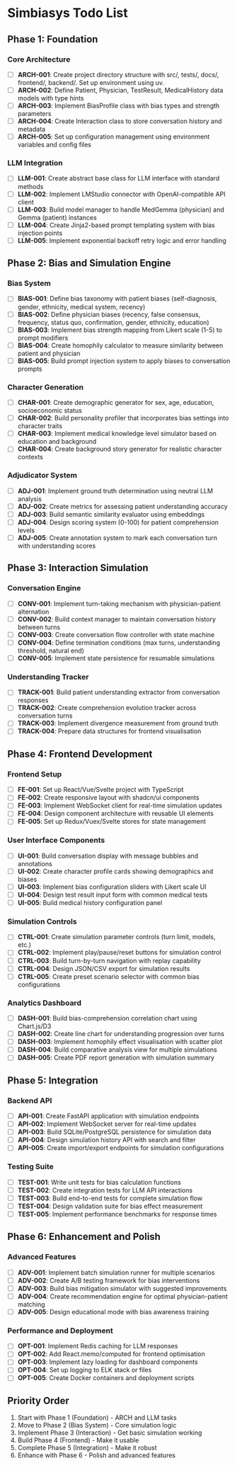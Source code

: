 # Simbiasys Todo List

## Phase 1: Foundation

### Core Architecture
- [ ] **ARCH-001**: Create project directory structure with src/, tests/, docs/, frontend/, backend/. Set up environment using uv.
- [ ] **ARCH-002**: Define Patient, Physician, TestResult, MedicalHistory data models with type hints
- [ ] **ARCH-003**: Implement BiasProfile class with bias types and strength parameters
- [ ] **ARCH-004**: Create Interaction class to store conversation history and metadata
- [ ] **ARCH-005**: Set up configuration management using environment variables and config files

### LLM Integration
- [ ] **LLM-001**: Create abstract base class for LLM interface with standard methods
- [ ] **LLM-002**: Implement LMStudio connector with OpenAI-compatible API client
- [ ] **LLM-003**: Build model manager to handle MedGemma (physician) and Gemma (patient) instances
- [ ] **LLM-004**: Create Jinja2-based prompt templating system with bias injection points
- [ ] **LLM-005**: Implement exponential backoff retry logic and error handling

## Phase 2: Bias and Simulation Engine

### Bias System
- [ ] **BIAS-001**: Define bias taxonomy with patient biases (self-diagnosis, gender, ethnicity, medical system, recency)
- [ ] **BIAS-002**: Define physician biases (recency, false consensus, frequency, status quo, confirmation, gender, ethnicity, education)
- [ ] **BIAS-003**: Implement bias strength mapping from Likert scale (1-5) to prompt modifiers
- [ ] **BIAS-004**: Create homophily calculator to measure similarity between patient and physician
- [ ] **BIAS-005**: Build prompt injection system to apply biases to conversation prompts

### Character Generation
- [ ] **CHAR-001**: Create demographic generator for sex, age, education, socioeconomic status
- [ ] **CHAR-002**: Build personality profiler that incorporates bias settings into character traits
- [ ] **CHAR-003**: Implement medical knowledge level simulator based on education and background
- [ ] **CHAR-004**: Create background story generator for realistic character contexts

### Adjudicator System
- [ ] **ADJ-001**: Implement ground truth determination using neutral LLM analysis
- [ ] **ADJ-002**: Create metrics for assessing patient understanding accuracy
- [ ] **ADJ-003**: Build semantic similarity evaluator using embeddings
- [ ] **ADJ-004**: Design scoring system (0-100) for patient comprehension levels
- [ ] **ADJ-005**: Create annotation system to mark each conversation turn with understanding scores

## Phase 3: Interaction Simulation

### Conversation Engine
- [ ] **CONV-001**: Implement turn-taking mechanism with physician-patient alternation
- [ ] **CONV-002**: Build context manager to maintain conversation history between turns
- [ ] **CONV-003**: Create conversation flow controller with state machine
- [ ] **CONV-004**: Define termination conditions (max turns, understanding threshold, natural end)
- [ ] **CONV-005**: Implement state persistence for resumable simulations

### Understanding Tracker
- [ ] **TRACK-001**: Build patient understanding extractor from conversation responses
- [ ] **TRACK-002**: Create comprehension evolution tracker across conversation turns
- [ ] **TRACK-003**: Implement divergence measurement from ground truth
- [ ] **TRACK-004**: Prepare data structures for frontend visualisation

## Phase 4: Frontend Development

### Frontend Setup
- [ ] **FE-001**: Set up React/Vue/Svelte project with TypeScript
- [ ] **FE-002**: Create responsive layout with shadcn/ui components
- [ ] **FE-003**: Implement WebSocket client for real-time simulation updates
- [ ] **FE-004**: Design component architecture with reusable UI elements
- [ ] **FE-005**: Set up Redux/Vuex/Svelte stores for state management

### User Interface Components
- [ ] **UI-001**: Build conversation display with message bubbles and annotations
- [ ] **UI-002**: Create character profile cards showing demographics and biases
- [ ] **UI-003**: Implement bias configuration sliders with Likert scale UI
- [ ] **UI-004**: Design test result input form with common medical tests
- [ ] **UI-005**: Build medical history configuration panel

### Simulation Controls
- [ ] **CTRL-001**: Create simulation parameter controls (turn limit, models, etc.)
- [ ] **CTRL-002**: Implement play/pause/reset buttons for simulation control
- [ ] **CTRL-003**: Build turn-by-turn navigation with replay capability
- [ ] **CTRL-004**: Design JSON/CSV export for simulation results
- [ ] **CTRL-005**: Create preset scenario selector with common bias configurations

### Analytics Dashboard
- [ ] **DASH-001**: Build bias-comprehension correlation chart using Chart.js/D3
- [ ] **DASH-002**: Create line chart for understanding progression over turns
- [ ] **DASH-003**: Implement homophily effect visualisation with scatter plot
- [ ] **DASH-004**: Build comparative analysis view for multiple simulations
- [ ] **DASH-005**: Create PDF report generation with simulation summary

## Phase 5: Integration

### Backend API
- [ ] **API-001**: Create FastAPI application with simulation endpoints
- [ ] **API-002**: Implement WebSocket server for real-time updates
- [ ] **API-003**: Build SQLite/PostgreSQL persistence for simulation data
- [ ] **API-004**: Design simulation history API with search and filter
- [ ] **API-005**: Create import/export endpoints for simulation configurations

### Testing Suite
- [ ] **TEST-001**: Write unit tests for bias calculation functions
- [ ] **TEST-002**: Create integration tests for LLM API interactions
- [ ] **TEST-003**: Build end-to-end tests for complete simulation flow
- [ ] **TEST-004**: Design validation suite for bias effect measurement
- [ ] **TEST-005**: Implement performance benchmarks for response times

## Phase 6: Enhancement and Polish

### Advanced Features
- [ ] **ADV-001**: Implement batch simulation runner for multiple scenarios
- [ ] **ADV-002**: Create A/B testing framework for bias interventions
- [ ] **ADV-003**: Build bias mitigation simulator with suggested improvements
- [ ] **ADV-004**: Create recommendation engine for optimal physician-patient matching
- [ ] **ADV-005**: Design educational mode with bias awareness training

### Performance and Deployment
- [ ] **OPT-001**: Implement Redis caching for LLM responses
- [ ] **OPT-002**: Add React.memo/computed for frontend optimisation
- [ ] **OPT-003**: Implement lazy loading for dashboard components
- [ ] **OPT-004**: Set up logging to ELK stack or files
- [ ] **OPT-005**: Create Docker containers and deployment scripts

## Priority Order
1. Start with Phase 1 (Foundation) - ARCH and LLM tasks
2. Move to Phase 2 (Bias System) - Core simulation logic
3. Implement Phase 3 (Interaction) - Get basic simulation working
4. Build Phase 4 (Frontend) - Make it usable
5. Complete Phase 5 (Integration) - Make it robust
6. Enhance with Phase 6 - Polish and advanced features